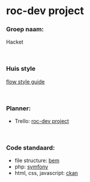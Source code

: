 # roc-dev project

### Groep naam:
Hacket

<br>

### Huis style
[flow style guide](https://rocvf.flowstyleguide.nl/)

<br>

### Planner:
- Trello: [roc-dev project](https://trello.com/invite/b/jr9MKQZu/c60c5fdcd709f2eb7b0fdfcf2e414e0e/roc-dev-project)

<br>

### Code standaard:
- file structure:          [bem](https://en.bem.info/methodology/filestructure/)
- php:                     [symfony](https://symfony.com/doc/current/contributing/code/standards.html)
- html, css, javascript:   [ckan](https://docs.ckan.org/en/ckan-2.7.3/contributing/css.html) 
